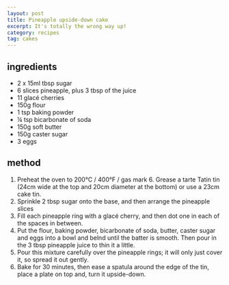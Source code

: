 ```yaml
---
layout: post
title: Pineapple upside-down cake
excerpt: It's totally the wrong way up!
category: recipes
tag: cakes
---
```


ingredients
-----------

* 2 x 15ml tbsp sugar
* 6 slices pineapple, plus 3 tbsp of the juice
* 11 glac&eacute; cherries
* 150g flour
* 1 tsp baking powder
* &frac14; tsp bicarbonate of soda
* 150g soft butter
* 150g caster sugar
* 3 eggs

method
------

1. Preheat the oven to 200&deg;C / 400&deg;F / gas mark  6. Grease a tarte Tatin tin (24cm wide at the top and 20cm diameter at the bottom) or use a 23cm cake tin.
2. Sprinkle 2 tbsp sugar onto the base, and then arrange the pineapple slices
3. Fill each pineapple ring with a glac&eacute; cherry, and then dot one in each of the spaces in between. 
4. Put the flour, baking powder, bicarbonate of soda, butter, caster sugar and eggs into a bowl and belnd until the batter is smooth. Then pour in the 3 tbsp pineapple juice to thin it a little. 
5. Pour this mixture carefully over the pineapple rings; it will only just cover it, so spread it out gently. 
6. Bake for 30 minutes, then ease a spatula around the edge of the tin, place a plate on top and, turn it upside-down.
